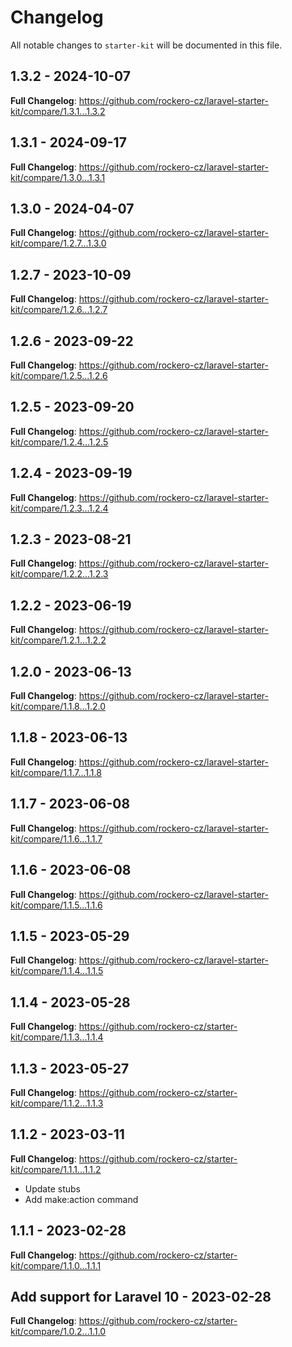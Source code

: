 # Changelog

All notable changes to `starter-kit` will be documented in this file.

## 1.3.2 - 2024-10-07

**Full Changelog**: https://github.com/rockero-cz/laravel-starter-kit/compare/1.3.1...1.3.2

## 1.3.1 - 2024-09-17

**Full Changelog**: https://github.com/rockero-cz/laravel-starter-kit/compare/1.3.0...1.3.1

## 1.3.0 - 2024-04-07

**Full Changelog**: https://github.com/rockero-cz/laravel-starter-kit/compare/1.2.7...1.3.0

## 1.2.7 - 2023-10-09

**Full Changelog**: https://github.com/rockero-cz/laravel-starter-kit/compare/1.2.6...1.2.7

## 1.2.6 - 2023-09-22

**Full Changelog**: https://github.com/rockero-cz/laravel-starter-kit/compare/1.2.5...1.2.6

## 1.2.5 - 2023-09-20

**Full Changelog**: https://github.com/rockero-cz/laravel-starter-kit/compare/1.2.4...1.2.5

## 1.2.4 - 2023-09-19

**Full Changelog**: https://github.com/rockero-cz/laravel-starter-kit/compare/1.2.3...1.2.4

## 1.2.3 - 2023-08-21

**Full Changelog**: https://github.com/rockero-cz/laravel-starter-kit/compare/1.2.2...1.2.3

## 1.2.2 - 2023-06-19

**Full Changelog**: https://github.com/rockero-cz/laravel-starter-kit/compare/1.2.1...1.2.2

## 1.2.0 - 2023-06-13

**Full Changelog**: https://github.com/rockero-cz/laravel-starter-kit/compare/1.1.8...1.2.0

## 1.1.8 - 2023-06-13

**Full Changelog**: https://github.com/rockero-cz/laravel-starter-kit/compare/1.1.7...1.1.8

## 1.1.7 - 2023-06-08

**Full Changelog**: https://github.com/rockero-cz/laravel-starter-kit/compare/1.1.6...1.1.7

## 1.1.6 - 2023-06-08

**Full Changelog**: https://github.com/rockero-cz/laravel-starter-kit/compare/1.1.5...1.1.6

## 1.1.5 - 2023-05-29

**Full Changelog**: https://github.com/rockero-cz/laravel-starter-kit/compare/1.1.4...1.1.5

## 1.1.4 - 2023-05-28

**Full Changelog**: https://github.com/rockero-cz/starter-kit/compare/1.1.3...1.1.4

## 1.1.3 - 2023-05-27

**Full Changelog**: https://github.com/rockero-cz/starter-kit/compare/1.1.2...1.1.3

## 1.1.2 - 2023-03-11

**Full Changelog**: https://github.com/rockero-cz/starter-kit/compare/1.1.1...1.1.2

- Update stubs
- Add make:action command

## 1.1.1 - 2023-02-28

**Full Changelog**: https://github.com/rockero-cz/starter-kit/compare/1.1.0...1.1.1

## Add support for Laravel 10 - 2023-02-28

**Full Changelog**: https://github.com/rockero-cz/starter-kit/compare/1.0.2...1.1.0

